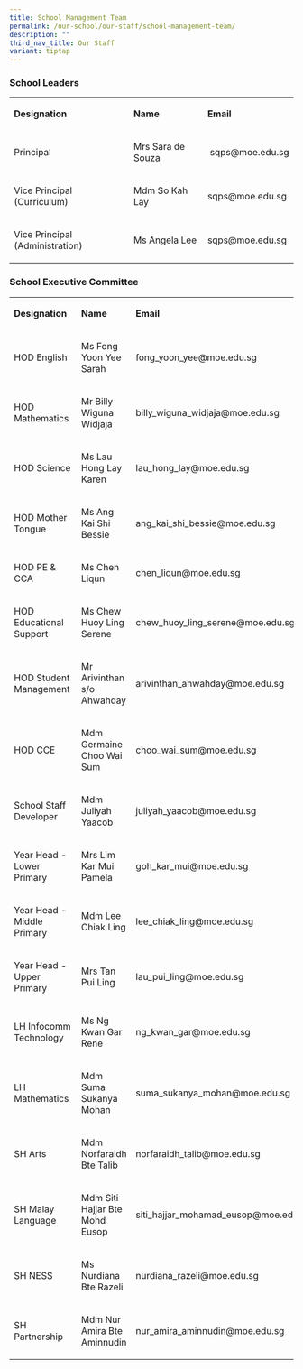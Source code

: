 ```yaml
---
title: School Management Team
permalink: /our-school/our-staff/school-management-team/
description: ""
third_nav_title: Our Staff
variant: tiptap
---
```

<h3><strong>School Leaders</strong></h3><table><tbody><tr><td rowspan="1" colspan="1"><p><strong>Designation</strong></p></td><td rowspan="1" colspan="1"><p><strong>Name</strong></p></td><td rowspan="1" colspan="1"><p><strong>Email</strong></p></td></tr><tr><td rowspan="1" colspan="1"><p>Principal</p></td><td rowspan="1" colspan="1"><p>Mrs Sara de Souza</p></td><td rowspan="1" colspan="1"><p>&nbsp;sqps@moe.edu.sg</p></td></tr><tr><td rowspan="1" colspan="1"><p>Vice Principal (Curriculum)</p></td><td rowspan="1" colspan="1"><p>Mdm So Kah Lay&nbsp;</p></td><td rowspan="1" colspan="1"><p>sqps@moe.edu.sg&nbsp;</p></td></tr><tr><td rowspan="1" colspan="1"><p>Vice Principal (Administration)</p></td><td rowspan="1" colspan="1"><p>Ms Angela Lee</p></td><td rowspan="1" colspan="1"><p>sqps@moe.edu.sg</p></td></tr></tbody></table><h3><strong>School Executive Committee</strong></h3><table><tbody><tr><td rowspan="1" colspan="1"><p><strong>Designation</strong></p></td><td rowspan="1" colspan="1"><p><strong>Name</strong></p></td><td rowspan="1" colspan="1"><p><strong>Email</strong></p></td></tr><tr><td rowspan="1" colspan="1"><p>HOD English</p></td><td rowspan="1" colspan="1"><p>Ms Fong Yoon Yee Sarah</p></td><td rowspan="1" colspan="1"><p>fong_yoon_yee@moe.edu.sg</p></td></tr><tr><td rowspan="1" colspan="1"><p>HOD Mathematics</p></td><td rowspan="1" colspan="1"><p>Mr Billy Wiguna Widjaja</p></td><td rowspan="1" colspan="1"><p>billy_wiguna_widjaja@moe.edu.sg</p></td></tr><tr><td rowspan="1" colspan="1"><p>HOD Science</p></td><td rowspan="1" colspan="1"><p>Ms Lau Hong Lay Karen</p></td><td rowspan="1" colspan="1"><p>lau_hong_lay@moe.edu.sg</p></td></tr><tr><td rowspan="1" colspan="1"><p>HOD Mother Tongue</p></td><td rowspan="1" colspan="1"><p>Ms Ang Kai Shi Bessie</p></td><td rowspan="1" colspan="1"><p>ang_kai_shi_bessie@moe.edu.sg</p></td></tr><tr><td rowspan="1" colspan="1"><p>HOD PE &amp; CCA</p></td><td rowspan="1" colspan="1"><p>Ms Chen Liqun</p></td><td rowspan="1" colspan="1"><p>chen_liqun@moe.edu.sg</p></td></tr><tr><td rowspan="1" colspan="1"><p>HOD Educational Support</p></td><td rowspan="1" colspan="1"><p>Ms Chew Huoy Ling Serene</p></td><td rowspan="1" colspan="1"><p>chew_huoy_ling_serene@moe.edu.sg</p></td></tr><tr><td rowspan="1" colspan="1"><p>HOD Student Management&nbsp;</p></td><td rowspan="1" colspan="1"><p>Mr Arivinthan s/o Ahwahday</p></td><td rowspan="1" colspan="1"><p>arivinthan_ahwahday@moe.edu.sg</p></td></tr><tr><td rowspan="1" colspan="1"><p>HOD CCE</p></td><td rowspan="1" colspan="1"><p>Mdm Germaine Choo Wai Sum</p></td><td rowspan="1" colspan="1"><p>choo_wai_sum@moe.edu.sg</p></td></tr><tr><td rowspan="1" colspan="1"><p>School Staff Developer</p></td><td rowspan="1" colspan="1"><p>Mdm Juliyah Yaacob</p></td><td rowspan="1" colspan="1"><p>juliyah_yaacob@moe.edu.sg</p></td></tr><tr><td rowspan="1" colspan="1"><p>Year Head - Lower Primary</p></td><td rowspan="1" colspan="1"><p>Mrs Lim Kar Mui Pamela</p></td><td rowspan="1" colspan="1"><p>goh_kar_mui@moe.edu.sg</p></td></tr><tr><td rowspan="1" colspan="1"><p>Year Head - Middle Primary</p></td><td rowspan="1" colspan="1"><p>Mdm Lee Chiak Ling</p></td><td rowspan="1" colspan="1"><p>lee_chiak_ling@moe.edu.sg</p></td></tr><tr><td rowspan="1" colspan="1"><p>Year Head - Upper Primary</p></td><td rowspan="1" colspan="1"><p>Mrs Tan Pui Ling</p></td><td rowspan="1" colspan="1"><p>lau_pui_ling@moe.edu.sg</p></td></tr><tr><td rowspan="1" colspan="1"><p>LH Infocomm Technology</p></td><td rowspan="1" colspan="1"><p>Ms Ng Kwan Gar Rene</p></td><td rowspan="1" colspan="1"><p>ng_kwan_gar@moe.edu.sg</p></td></tr><tr><td rowspan="1" colspan="1"><p>LH Mathematics</p></td><td rowspan="1" colspan="1"><p>Mdm Suma Sukanya Mohan</p></td><td rowspan="1" colspan="1"><p>suma_sukanya_mohan@moe.edu.sg</p></td></tr><tr><td rowspan="1" colspan="1"><p>SH Arts</p></td><td rowspan="1" colspan="1"><p>Mdm Norfaraidh Bte Talib</p></td><td rowspan="1" colspan="1"><p>norfaraidh_talib@moe.edu.sg</p></td></tr><tr><td rowspan="1" colspan="1"><p>SH Malay Language</p></td><td rowspan="1" colspan="1"><p>Mdm Siti Hajjar Bte Mohd Eusop</p></td><td rowspan="1" colspan="1"><p>siti_hajjar_mohamad_eusop@moe.edu.sg</p></td></tr><tr><td rowspan="1" colspan="1"><p>SH NESS</p></td><td rowspan="1" colspan="1"><p>Ms Nurdiana Bte Razeli</p></td><td rowspan="1" colspan="1"><p>nurdiana_razeli@moe.edu.sg</p></td></tr><tr><td rowspan="1" colspan="1"><p>SH Partnership</p></td><td rowspan="1" colspan="1"><p>Mdm Nur Amira Bte Aminnudin</p></td><td rowspan="1" colspan="1"><p>nur_amira_aminnudin@moe.edu.sg</p></td></tr></tbody></table><p></p>